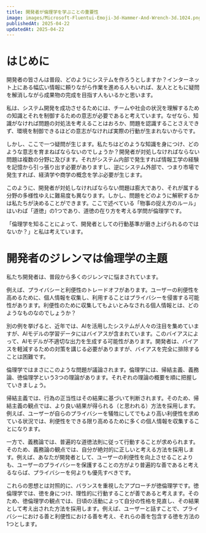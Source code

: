 ```yaml
---
title: 開発者が倫理学を学ぶことの重要性
image: images/Microsoft-Fluentui-Emoji-3d-Hammer-And-Wrench-3d.1024.png
publishedAt: 2025-04-22
updatedAt: 2025-04-22
---
```

# はじめに

開発者の皆さんは普段、どのようにシステムを作ろうとしますか？インターネット上にある幅広い情報に頼りながら作業を進める人もいれば、友人とともに疑問を解消しながら成果物の完成を目指す人もいるかと思います。

私は、システム開発を成功させるためには、チームや社会の状況を理解するための知識とそれを制御するための意志が必要であると考えています。なぜなら、知識がなければ問題の対処法を考えることはおろか、問題を認識することさえできず、環境を制御できるほどの意志がなければ実際の行動が生まれないからです。

しかし、ここで一つ疑問が生じます。私たちはどのような知識を身につけ、どのような意志を育まねばならないのでしょうか？開発者が対処しなければならない問題は複数の分野に及びます。それがシステム内部で発生すれば情報工学の経験を記憶から引っ張り出す必要がありますし、逆にシステム外部で、つまり市場で発生すれば、経済学や商学の概念を学ぶ必要が生じます。

このように、開発者が対処しなければならない問題は膨大であり、それが属する分野の多様性ゆえに難易度も異なります。しかし、問題をどのように解釈するかは私たちが決めることができます。ここで述べている「物事の捉え方のルール」はいわば「道徳」の1つであり、道徳の在り方を考える学問が倫理学です。

「倫理学を知ることによって、開発者としての行動基準が磨き上げられるのではないか？」と私は考えています。

# 開発者のジレンマは倫理学の主題

私たち開発者は、普段から多くのジレンマに悩まされています。

例えば、プライバシーと利便性のトレードオフがあります。ユーザーの利便性を高めるために、個人情報を収集し、利用することはプライバシーを侵害する可能性があります。利便性のために収集してもよいとみなされる個人情報とは、どのようなものなのでしょうか？

別の例を挙げると、近年では、AIを活用したシステムが人々の注目を集めていますが、AIモデルの学習データにはバイアスが含まれています。このバイアスによって、AIモデルが不適切な出力を生成する可能性があります。開発者は、バイアスを軽減するための対策を講じる必要がありますが、バイアスを完全に排除することは困難です。

倫理学ではまさにこのような問題が議論されます。倫理学には、帰結主義、義務論、徳倫理学という3つの理論があります。それぞれの理論の概要を順に把握していきましょう。

帰結主義では、行為の正当性はその結果に基づいて判断されます。そのため、帰結主義の観点では、より良い結果が得られる（と思われる）方法を採用します。例えば、ユーザーが自らのプライバシーを犠牲にしてでもより高い利便性を求めている状況では、利便性をできる限り高めるために多くの個人情報を収集することになります。

一方で、義務論では、普遍的な道徳法則に従って行動することが求められます。そのため、義務論の観点では、自分が絶対的に正しいと考える方法を採用します。例えば、あなたが開発者として、ユーザーの利便性を向上させることよりも、ユーザーのプライバシーを保護することの方がより普遍的な善であると考えるならば、プライバシーを何よりも優先すべきです。

これらの思想とは対照的に、バランスを重視したアプローチが徳倫理学です。徳倫理学では、徳を身につけ、理性的に行動することが善であると考えます。そのため、徳倫理学の観点では、日頃の活動によって自分の性格を見直し、その結果として考え出された方法を採用します。例えば、ユーザーと話すことで、プライバシーにおける善と利便性における善を考え、それらの善を包含する徳を方法の1つとします。
